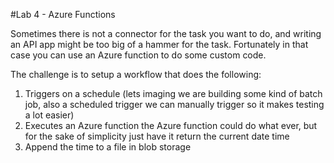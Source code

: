 #Lab 4 - Azure Functions

Sometimes there is not a connector for the task you want to do, and writing an API app might be too big of a hammer for the task. Fortunately in that case you can use an Azure function to do some custom code. 


The challenge is to setup a workflow that does the following: 

1) Triggers on a schedule (lets imaging we are building some kind of batch job, also a scheduled trigger we can manually trigger so it makes testing a lot easier)
2) Executes an Azure function the Azure function could do what ever, but for the sake of simplicity just have it return the current date time
3) Append the time to a file in blob storage 
